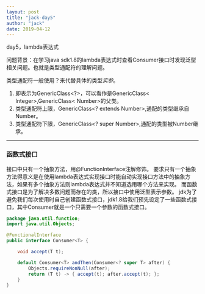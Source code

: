 ```yaml
---
layout: post
title: "jack-day5"
author: "jack"
date: 2019-04-12
---
```

day5，lambda表达式<!-- more -->

问题背景：在学习java sdk1.8的lambda表达式时查看Consumer接口时发现泛型相关问题。也就是类型通配符的理解问题。

类型通配符一般使用？来代替具体的类型*实参*。

1. 即表示为GenericClass<?>，可以看作是GenericClass< Integer>,GenericClass< Number>的父类。
2. 类型通配符上限，GenericClass<? extends Number>,通配的类型继承自Number。
3. 类型通配符下限，GenericClass<? super Number>,通配的类型被Number继承。
---
### 函数式接口
接口中只有一个抽象方法，用@FunctionInterface注解修饰。
要求只有一个抽象方法得意义是在使用lambda表达式实现接口时能自动实现接口方法中的抽象方法，如果有多个抽象方法则lambda表达式并不知道选用哪个方法来实现。
而函数式接口是为了解决多数问题而存在的类，所以接口中使用泛型表示参数。
jdk为了避免我们每次使用时自己创建函数式接口，jdk1.8给我们预先设定了一些函数式接口，其中Consumer就是一个只需要一个参数的函数式接口。

``` java
package java.util.function;
import java.util.Objects;

@FunctionalInterface
public interface Consumer<T> {

    void accept(T t);

    default Consumer<T> andThen(Consumer<? super T> after) {
        Objects.requireNonNull(after);
        return (T t) -> { accept(t); after.accept(t); };
    }
}
```
